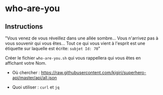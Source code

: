 # who-are-you

## Instructions

"Vous venez de vous réveillez dans une allée sombre...
Vous n'arrivez pas à vous souvenir qui vous êtes...
Tout ce qui vous vient à l'esprit est une étiquette sur laquelle est écrite: `subjet Id: 70`"

Créer le fichier `who-are-you.sh` qui vous rappellera qui vous êtes en affichant votre Nom.

- Où chercher : https://raw.githubusercontent.com/kigiri/superhero-api/master/api/all.json

- Quoi utiliser : `curl` et `jq`
